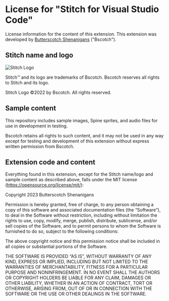 # License for "Stitch for Visual Studio Code"

License information for the content of this extension. This extension was developed by [Butterscotch Shenanigans](https://www.bscotch.net) ("Bscotch").

## Stitch name and logo

![Stitch Logo](https://img.bscotch.net/fit-in/256x256/logos/stitch.png "The Stitch Logo, copyright and trademark Butterscotch Shenanigans, all rights reserved.")

Stitch™ and its logo are trademarks of Bscotch. Bscotch reserves all rights to Stitch and its logo.

Stitch Logo ©2022 by Bscotch. All rights reserved.

## Sample content

This repository includes sample images, Spine sprites, and audio files for use in development in testing.

Bscotch retains all rights to such content, and it may not be used in any way except for testing and development of this extension without express written permission from Bscotch.

## Extension code and content

Everything found in this extension, except for the Stitch name/logo and sample content as described above, falls under the MIT license (https://opensource.org/license/mit/):

Copyright 2023 Butterscotch Shenanigans

Permission is hereby granted, free of charge, to any person obtaining a copy of this software and associated documentation files (the “Software”), to deal in the Software without restriction, including without limitation the rights to use, copy, modify, merge, publish, distribute, sublicense, and/or sell copies of the Software, and to permit persons to whom the Software is furnished to do so, subject to the following conditions:

The above copyright notice and this permission notice shall be included in all copies or substantial portions of the Software.

THE SOFTWARE IS PROVIDED “AS IS”, WITHOUT WARRANTY OF ANY KIND, EXPRESS OR IMPLIED, INCLUDING BUT NOT LIMITED TO THE WARRANTIES OF MERCHANTABILITY, FITNESS FOR A PARTICULAR PURPOSE AND NONINFRINGEMENT. IN NO EVENT SHALL THE AUTHORS OR COPYRIGHT HOLDERS BE LIABLE FOR ANY CLAIM, DAMAGES OR OTHER LIABILITY, WHETHER IN AN ACTION OF CONTRACT, TORT OR OTHERWISE, ARISING FROM, OUT OF OR IN CONNECTION WITH THE SOFTWARE OR THE USE OR OTHER DEALINGS IN THE SOFTWARE.
